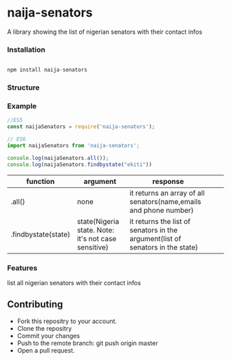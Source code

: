 # naija-senators

A library showing the list of nigerian senators with their contact infos

### Installation

``` Javascript

npm install naija-senators

```

### Structure
<!-- ![screenshot](https://pasteboard.co/JuShMfn.png) -->

### Example

``` Javascript
//ES5
const naijaSenators = require('naija-senators');

// ES6
import naijaSenators from 'naija-senators';

console.log(naijaSenators.all());
console.log(naijaSenators.findbystate("ekiti"))

```

| function    | argument                                            | response                                                          |   |   |
|-------------|-----------------------------------------------------|-------------------------------------------------------------------|---|---|
| .all()      | none                                                | it returns an array of all senators(name,emails and phone number) |   |   |
| .findbystate(state) | state(Nigeria state. Note: it's not case sensitive) | it returns the list of senators in the argument(list of senators in the state)               |   |   |

### Features

list all nigerian senators with their contact infos

## Contributing

* Fork this repositry to your account.
* Clone the repositry
* Commit your changes
* Push to the remote branch: git push origin master
* Open a pull request.
